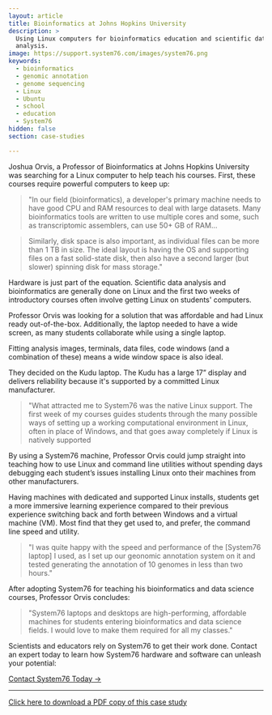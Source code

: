 ```yaml
---
layout: article
title: Bioinformatics at Johns Hopkins University
description: >
  Using Linux computers for bioinformatics education and scientific data 
  analysis.
image: https://support.system76.com/images/system76.png
keywords:
  - bioinformatics
  - genomic annotation
  - genome sequencing
  - Linux
  - Ubuntu
  - school
  - education
  - System76
hidden: false
section: case-studies

---
```


Joshua Orvis, a Professor of Bioinformatics at Johns Hopkins University was 
searching for a Linux computer to help teach his courses. First, these courses 
require powerful computers to keep up:

> "In our field (bioinformatics), a developer's primary machine needs to have 
> good CPU and RAM resources to deal with large datasets. Many bioinformatics 
> tools are written to use multiple cores and some, such as transcriptomic 
> assemblers, can use 50+ GB of RAM...

> Similarly, disk space is also important, as individual files can be more than 
> 1 TB in size. The ideal layout is having the OS and supporting files on a fast 
> solid-state disk, then also have a second larger (but slower) spinning disk 
> for mass storage."

Hardware is just part of the equation. Scientific data analysis and 
bioinformatics are generally done on Linux and the first two weeks of 
introductory courses often involve getting Linux on students' computers.

Professor Orvis was looking for a solution that was affordable and had Linux 
ready out-of-the-box. Additionally, the laptop needed to have a wide screen, 
as many students collaborate while using a single laptop.

Fitting analysis images, terminals, data files, code windows (and a 
combination of these) means a wide window space is also ideal.

They decided on the Kudu laptop. The Kudu has a large 17” display and delivers 
reliability because it's supported by a committed Linux manufacturer.

> "What attracted me to System76 was the native Linux support. The first week 
> of my courses guides students through the many possible ways of setting up a 
> working computational environment in Linux, often in place of Windows, and 
> that goes away completely if Linux is natively supported

By using a System76 machine, Professor Orvis could jump straight into 
teaching how to use Linux and command line utilities without spending days 
debugging each student’s issues installing Linux onto their machines from 
other manufacturers.

Having machines with dedicated and supported Linux installs, students get a 
more immersive learning experience compared to their previous experience 
switching back and forth between Windows and a virtual machine (VM).  Most 
find that they get used to, and prefer, the command line speed and utility.

> "I was quite happy with the speed and performance of the [System76 laptop] I 
> used, as I set up our geonomic annotation system on it and tested generating 
> the annotation of 10 genomes in less than two hours."

After adopting System76 for teaching his bioinformatics and data science 
courses,  Professor Orvis concludes:

> "System76 laptops and desktops are high-performing, affordable machines for 
> students entering bioinformatics and data science fields. I would love to 
> make them required for all my classes."

Scientists and educators rely on System76 to get their work done. Contact an 
expert today to learn how System76 hardware and software can unleash your 
potential: 

[Contact System76 Today →](https://system76.com/contact/)

---

[Click here to download a PDF copy of this case study](https://github.com/system76/docs/raw/gh-pages/pdfs/case-studies/system76-case-study_bioinformatics-joshua-orvis-johns-hopkins.pdf)
